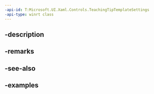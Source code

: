 ```yaml
---
-api-id: T:Microsoft.UI.Xaml.Controls.TeachingTipTemplateSettings
-api-type: winrt class
---
```


## -description

## -remarks

## -see-also

## -examples


